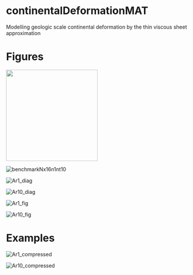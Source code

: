 # continentalDeformationMAT
Modelling geologic scale continental deformation by the thin viscous sheet approximation 

# Figures

<img src="https://user-images.githubusercontent.com/38541020/87989771-7d57cd00-ca97-11ea-967f-e772b12c35c3.png" width="250" height="250"/>

![benchmarkNx16n1nt10](https://user-images.githubusercontent.com/38541020/87989771-7d57cd00-ca97-11ea-967f-e772b12c35c3.png)

![Ar1_diag](https://user-images.githubusercontent.com/38541020/87987748-0240e780-ca94-11ea-9041-29bdd6645537.png)

![Ar10_diag](https://user-images.githubusercontent.com/38541020/87987782-0cfb7c80-ca94-11ea-87b6-7965e35b49d0.png)

![Ar1_fig](https://user-images.githubusercontent.com/38541020/87987422-7c24a100-ca93-11ea-9592-a0246925571b.png)

![Ar10_fig](https://user-images.githubusercontent.com/38541020/87987473-8d6dad80-ca93-11ea-9b2d-4c75dbcff4ab.png)

# Examples

![Ar1_compressed](https://user-images.githubusercontent.com/38541020/87986639-3f0bdf00-ca92-11ea-9e81-d23afbbff34f.gif)

![Ar10_compressed](https://user-images.githubusercontent.com/38541020/87987207-19cba080-ca93-11ea-9995-9f8749467be7.gif)
